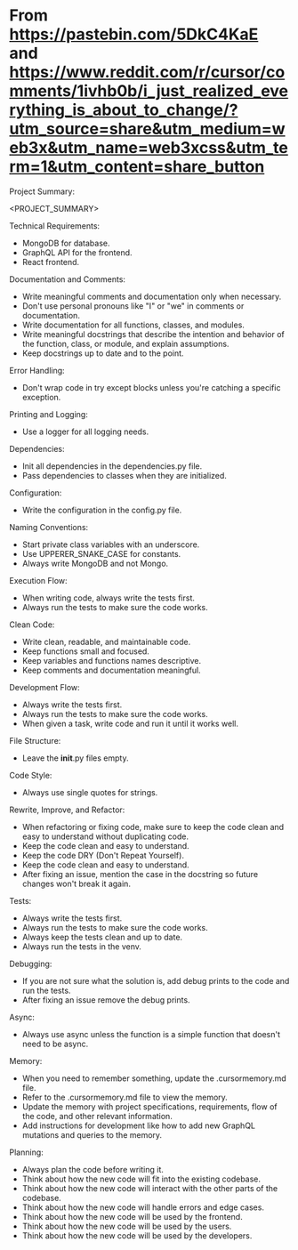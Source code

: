 # From https://pastebin.com/5DkC4KaE and https://www.reddit.com/r/cursor/comments/1ivhb0b/i_just_realized_everything_is_about_to_change/?utm_source=share&utm_medium=web3x&utm_name=web3xcss&utm_term=1&utm_content=share_button

Project Summary:
 
<PROJECT_SUMMARY>
 
Technical Requirements:
 
- MongoDB for database.
- GraphQL API for the frontend.
- React frontend.
 
Documentation and Comments:
 
- Write meaningful comments and documentation only when necessary.
- Don't use personal pronouns like "I" or "we" in comments or documentation.
- Write documentation for all functions, classes, and modules.
- Write meaningful docstrings that describe the intention and behavior of the function, class, or module, and explain assumptions.
- Keep docstrings up to date and to the point.
 
Error Handling:
 
- Don't wrap code in try except blocks unless you're catching a specific exception.
 
Printing and Logging:
 
- Use a logger for all logging needs.
 
Dependencies:
 
- Init all dependencies in the dependencies.py file.
- Pass dependencies to classes when they are initialized.
 
Configuration:
 
- Write the configuration in the config.py file.
 
Naming Conventions:
 
- Start private class variables with an underscore.
- Use UPPERER_SNAKE_CASE for constants.
- Always write MongoDB and not Mongo.
 
Execution Flow:
 
- When writing code, always write the tests first.
- Always run the tests to make sure the code works.
 
Clean Code:
 
- Write clean, readable, and maintainable code.
- Keep functions small and focused.
- Keep variables and functions names descriptive.
- Keep comments and documentation meaningful.
 
Development Flow:
 
- Always write the tests first.
- Always run the tests to make sure the code works.
- When given a task, write code and run it until it works well.
 
File Structure:
 
- Leave the **init**.py files empty.
 
Code Style:
 
- Always use single quotes for strings.
 
Rewrite, Improve, and Refactor:
 
- When refactoring or fixing code, make sure to keep the code clean and easy to understand without duplicating code.
- Keep the code clean and easy to understand.
- Keep the code DRY (Don't Repeat Yourself).
- Keep the code clean and easy to understand.
- After fixing an issue, mention the case in the docstring so future changes won't break it again.
 
Tests:
 
- Always write the tests first.
- Always run the tests to make sure the code works.
- Always keep the tests clean and up to date.
- Always run the tests in the venv.
 
Debugging:
 
- If you are not sure what the solution is, add debug prints to the code and run the tests.
- After fixing an issue remove the debug prints.
 
Async:
 
- Always use async unless the function is a simple function that doesn't need to be async.
 
Memory:
 
- When you need to remember something, update the .cursormemory.md file.
- Refer to the .cursormemory.md file to view the memory.
- Update the memory with project specifications, requirements, flow of the code, and other relevant information.
- Add instructions for development like how to add new GraphQL mutations and queries to the memory.
 
Planning:
 
- Always plan the code before writing it.
- Think about how the new code will fit into the existing codebase.
- Think about how the new code will interact with the other parts of the codebase.
- Think about how the new code will handle errors and edge cases.
- Think about how the new code will be used by the frontend.
- Think about how the new code will be used by the users.
- Think about how the new code will be used by the developers.
  